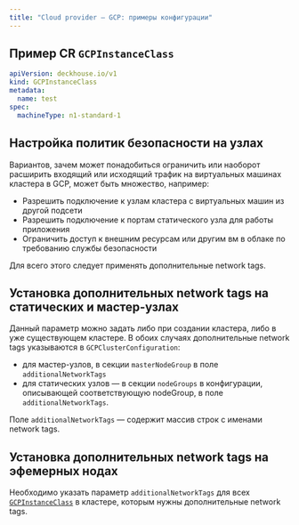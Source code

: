 ```yaml
---
title: "Сloud provider — GCP: примеры конфигурации"
---
```


## Пример CR `GCPInstanceClass`

```yaml
apiVersion: deckhouse.io/v1
kind: GCPInstanceClass
metadata:
  name: test
spec:
  machineType: n1-standard-1
```

## Настройка политик безопасности на узлах

Вариантов, зачем может понадобиться ограничить или наоборот расширить входящий или исходящий трафик на виртуальных машинах кластера в GCP, может быть множество, например:

* Разрешить подключение к узлам кластера с виртуальных машин из другой подсети
* Разрешить подключение к портам статического узла для работы приложения
* Ограничить доступ к внешним ресурсам или другим вм в облаке по требованию службы безопасности

Для всего этого следует применять дополнительные network tags.

## Установка дополнительных network tags на статических и мастер-узлах

Данный параметр можно задать либо при создании кластера, либо в уже существующем кластере. В обоих случаях дополнительные network tags указываются в `GCPClusterConfiguration`:
- для мастер-узлов, в секции `masterNodeGroup` в поле `additionalNetworkTags`
- для статических узлов — в секции `nodeGroups` в конфигурации, описывающей соответствующую nodeGroup, в поле `additionalNetworkTags`.

Поле `additionalNetworkTags` — содержит массив строк с именами network tags.

## Установка дополнительных network tags на эфемерных нодах

Необходимо указать параметр `additionalNetworkTags` для всех [`GCPInstanceClass`](cr.html#gcpinstanceclass) в кластере, которым нужны дополнительные network tags.

